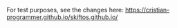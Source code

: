 
For test purposes, see the changes here:
 https://cristian-programmer.github.io/skiftos.github.io/
